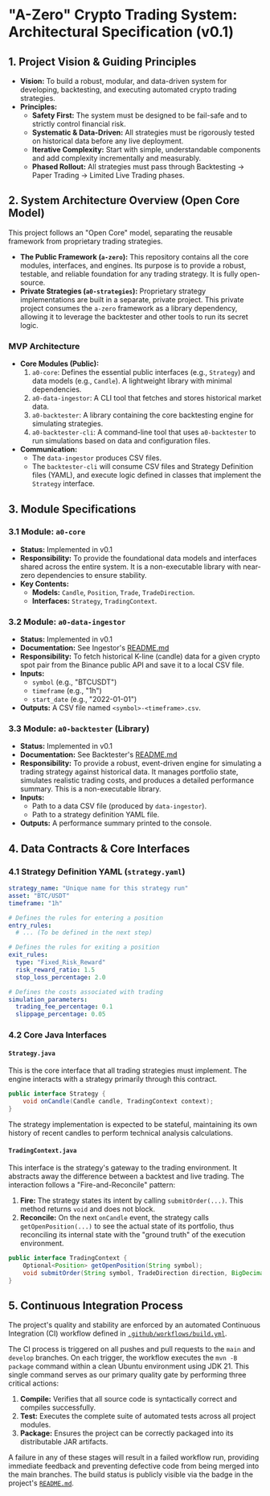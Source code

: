 # "A-Zero" Crypto Trading System: Architectural Specification (v0.1)

## 1. Project Vision & Guiding Principles
- **Vision:** To build a robust, modular, and data-driven system for developing, backtesting, and executing automated crypto trading strategies.
- **Principles:**
    - **Safety First:** The system must be designed to be fail-safe and to strictly control financial risk.
    - **Systematic & Data-Driven:** All strategies must be rigorously tested on historical data before any live deployment.
    - **Iterative Complexity:** Start with simple, understandable components and add complexity incrementally and measurably.
    - **Phased Rollout:** All strategies must pass through Backtesting -> Paper Trading -> Limited Live Trading phases.

## 2. System Architecture Overview (Open Core Model)

This project follows an "Open Core" model, separating the reusable framework from proprietary trading strategies.

- **The Public Framework (`a-zero`):** This repository contains all the core modules, interfaces, and engines. Its purpose is to provide a robust, testable, and reliable foundation for any trading strategy. It is fully open-source.
- **Private Strategies (`a0-strategies`):** Proprietary strategy implementations are built in a separate, private project. This private project consumes the `a-zero` framework as a library dependency, allowing it to leverage the backtester and other tools to run its secret logic.

### MVP Architecture
- **Core Modules (Public):**
    1.  `a0-core`: Defines the essential public interfaces (e.g., `Strategy`) and data models (e.g., `Candle`). A lightweight library with minimal dependencies.
    2.  `a0-data-ingestor`: A CLI tool that fetches and stores historical market data.
    3.  `a0-backtester`: A library containing the core backtesting engine for simulating strategies.
    4.  `a0-backtester-cli`: A command-line tool that uses `a0-backtester` to run simulations based on data and configuration files.
- **Communication:**
    - The `data-ingestor` produces CSV files.
    - The `backtester-cli` will consume CSV files and Strategy Definition files (YAML), and execute logic defined in classes that implement the `Strategy` interface.

## 3. Module Specifications

### 3.1 Module: `a0-core`
- **Status:** Implemented in v0.1
- **Responsibility:** To provide the foundational data models and interfaces shared across the entire system. It is a non-executable library with near-zero dependencies to ensure stability.
- **Key Contents:**
    - **Models:** `Candle`, `Position`, `Trade`, `TradeDirection`.
    - **Interfaces:** `Strategy`, `TradingContext`.

### 3.2 Module: `a0-data-ingestor`
- **Status:** Implemented in v0.1
- **Documentation:** See Ingestor's [README.md](a0-data-ingestor/README.md)
- **Responsibility:** To fetch historical K-line (candle) data for a given crypto spot pair from the Binance public API and save it to a local CSV file.
- **Inputs:**
    - `symbol` (e.g., "BTCUSDT")
    - `timeframe` (e.g., "1h")
    - `start_date` (e.g., "2022-01-01")
- **Outputs:** A CSV file named `<symbol>-<timeframe>.csv`.

### 3.3 Module: `a0-backtester` (Library)
- **Status:** Implemented in v0.1
- **Documentation:** See Backtester's [README.md](a0-backtester/README.md)
- **Responsibility:** To provide a robust, event-driven engine for simulating a trading strategy against historical data. It manages portfolio state, simulates realistic trading costs, and produces a detailed performance summary. This is a non-executable library.
- **Inputs:**
    - Path to a data CSV file (produced by `data-ingestor`).
    - Path to a strategy definition YAML file.
- **Outputs:** A performance summary printed to the console.

## 4. Data Contracts & Core Interfaces

### 4.1 Strategy Definition YAML (`strategy.yaml`)
```yaml
strategy_name: "Unique name for this strategy run"
asset: "BTC/USDT"
timeframe: "1h"

# Defines the rules for entering a position
entry_rules:
  # ... (To be defined in the next step)

# Defines the rules for exiting a position
exit_rules:
  type: "Fixed_Risk_Reward"
  risk_reward_ratio: 1.5
  stop_loss_percentage: 2.0

# Defines the costs associated with trading
simulation_parameters:
  trading_fee_percentage: 0.1
  slippage_percentage: 0.05
```

### 4.2 Core Java Interfaces

#### `Strategy.java`
This is the core interface that all trading strategies must implement. The engine interacts with a strategy primarily through this contract.
```java
public interface Strategy {
    void onCandle(Candle candle, TradingContext context);
}
```
The strategy implementation is expected to be stateful, maintaining its own history of recent candles to perform technical analysis calculations.

#### `TradingContext.java`
This interface is the strategy's gateway to the trading environment. It abstracts away the difference between a backtest and live trading. The interaction follows a "Fire-and-Reconcile" pattern:
1.  **Fire:** The strategy states its intent by calling `submitOrder(...)`. This method returns `void` and does not block.
2.  **Reconcile:** On the next `onCandle` event, the strategy calls `getOpenPosition(...)` to see the actual state of its portfolio, thus reconciling its internal state with the "ground truth" of the execution environment.

```java
public interface TradingContext {
    Optional<Position> getOpenPosition(String symbol);
    void submitOrder(String symbol, TradeDirection direction, BigDecimal quantity, BigDecimal price);
}
```


## 5. Continuous Integration Process

The project's quality and stability are enforced by an automated Continuous Integration (CI) workflow defined in [`.github/workflows/build.yml`](.github/workflows/build.yml).

The CI process is triggered on all pushes and pull requests to the `main` and `develop` branches. On each trigger, the workflow executes the `mvn -B package` command within a clean Ubuntu environment using JDK 21. This single command serves as our primary quality gate by performing three critical actions:

1.  **Compile:** Verifies that all source code is syntactically correct and compiles successfully.
2.  **Test:** Executes the complete suite of automated tests across all project modules.
3.  **Package:** Ensures the project can be correctly packaged into its distributable JAR artifacts.

A failure in any of these stages will result in a failed workflow run, providing immediate feedback and preventing defective code from being merged into the main branches. The build status is publicly visible via the badge in the project's [`README.md`](README.md).